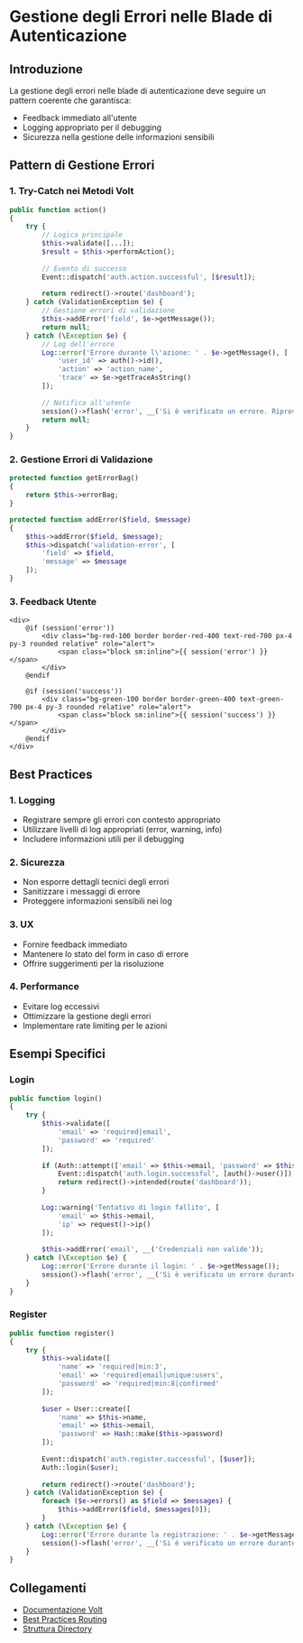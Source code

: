 # Gestione degli Errori nelle Blade di Autenticazione

## Introduzione

La gestione degli errori nelle blade di autenticazione deve seguire un pattern coerente che garantisca:
- Feedback immediato all'utente
- Logging appropriato per il debugging
- Sicurezza nella gestione delle informazioni sensibili

## Pattern di Gestione Errori

### 1. Try-Catch nei Metodi Volt

```php
public function action()
{
    try {
        // Logica principale
        $this->validate([...]);
        $result = $this->performAction();
        
        // Evento di successo
        Event::dispatch('auth.action.successful', [$result]);
        
        return redirect()->route('dashboard');
    } catch (ValidationException $e) {
        // Gestione errori di validazione
        $this->addError('field', $e->getMessage());
        return null;
    } catch (\Exception $e) {
        // Log dell'errore
        Log::error('Errore durante l\'azione: ' . $e->getMessage(), [
            'user_id' => auth()->id(),
            'action' => 'action_name',
            'trace' => $e->getTraceAsString()
        ]);
        
        // Notifica all'utente
        session()->flash('error', __('Si è verificato un errore. Riprova più tardi.'));
        return null;
    }
}
```

### 2. Gestione Errori di Validazione

```php
protected function getErrorBag()
{
    return $this->errorBag;
}

protected function addError($field, $message)
{
    $this->addError($field, $message);
    $this->dispatch('validation-error', [
        'field' => $field,
        'message' => $message
    ]);
}
```

### 3. Feedback Utente

```blade
<div>
    @if (session('error'))
        <div class="bg-red-100 border border-red-400 text-red-700 px-4 py-3 rounded relative" role="alert">
            <span class="block sm:inline">{{ session('error') }}</span>
        </div>
    @endif
    
    @if (session('success'))
        <div class="bg-green-100 border border-green-400 text-green-700 px-4 py-3 rounded relative" role="alert">
            <span class="block sm:inline">{{ session('success') }}</span>
        </div>
    @endif
</div>
```

## Best Practices

### 1. Logging
- Registrare sempre gli errori con contesto appropriato
- Utilizzare livelli di log appropriati (error, warning, info)
- Includere informazioni utili per il debugging

### 2. Sicurezza
- Non esporre dettagli tecnici degli errori
- Sanitizzare i messaggi di errore
- Proteggere informazioni sensibili nei log

### 3. UX
- Fornire feedback immediato
- Mantenere lo stato del form in caso di errore
- Offrire suggerimenti per la risoluzione

### 4. Performance
- Evitare log eccessivi
- Ottimizzare la gestione degli errori
- Implementare rate limiting per le azioni

## Esempi Specifici

### Login
```php
public function login()
{
    try {
        $this->validate([
            'email' => 'required|email',
            'password' => 'required'
        ]);
        
        if (Auth::attempt(['email' => $this->email, 'password' => $this->password])) {
            Event::dispatch('auth.login.successful', [auth()->user()]);
            return redirect()->intended(route('dashboard'));
        }
        
        Log::warning('Tentativo di login fallito', [
            'email' => $this->email,
            'ip' => request()->ip()
        ]);
        
        $this->addError('email', __('Credenziali non valide'));
    } catch (\Exception $e) {
        Log::error('Errore durante il login: ' . $e->getMessage());
        session()->flash('error', __('Si è verificato un errore durante il login'));
    }
}
```

### Register
```php
public function register()
{
    try {
        $this->validate([
            'name' => 'required|min:3',
            'email' => 'required|email|unique:users',
            'password' => 'required|min:8|confirmed'
        ]);
        
        $user = User::create([
            'name' => $this->name,
            'email' => $this->email,
            'password' => Hash::make($this->password)
        ]);
        
        Event::dispatch('auth.register.successful', [$user]);
        Auth::login($user);
        
        return redirect()->route('dashboard');
    } catch (ValidationException $e) {
        foreach ($e->errors() as $field => $messages) {
            $this->addError($field, $messages[0]);
        }
    } catch (\Exception $e) {
        Log::error('Errore durante la registrazione: ' . $e->getMessage());
        session()->flash('error', __('Si è verificato un errore durante la registrazione'));
    }
}
```

## Collegamenti

- [Documentazione Volt](./VOLT_LOGOUT.md)
- [Best Practices Routing](./ROUTING_BEST_PRACTICES.md)
- [Struttura Directory](./DIRECTORY_STRUCTURE_CHECKLIST.md) 
